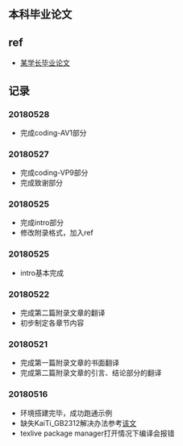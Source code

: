 ## 本科毕业论文

## ref

 - [某学长毕业论文](http://ml.cs.tsinghua.edu.cn/~changliu/%E4%BB%A5%E8%A1%8C%E5%88%97%E5%BC%8F%E7%82%B9%E8%BF%87%E7%A8%8B%E4%B8%BA%E5%85%88%E9%AA%8C%E7%9A%84%E6%9C%80%E5%A4%A7%E7%86%B5%E5%88%A4%E5%88%AB%E5%BC%8F%E9%9A%90%E7%8B%84%E5%88%A9%E5%85%8B%E9%9B%B7%E5%88%86%E9%85%8D%E6%A8%A1%E5%9E%8B.pdf)

## 记录

### 20180528
 - 完成coding-AV1部分

### 20180527
 - 完成coding-VP9部分
 - 完成致谢部分

### 20180525
 - 完成intro部分
 - 修改附录格式，加入ref

### 20180525
 - intro基本完成

### 20180522
 - 完成第二篇附录文章的翻译
 - 初步制定各章节内容

### 20180521
 - 完成第一篇附录文章的书面翻译
 - 完成第二篇附录文章的引言、结论部分的翻译

### 20180516
 - 环境搭建完毕，成功跑通示例
 - 缺失KaiTi_GB2312解决办法参考[该文](http://bbs.ctex.org/forum.php?mod=viewthread&tid=153327)
 - texlive package manager打开情况下编译会报错